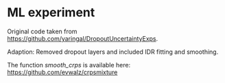 # ML experiment

Original code taken from https://github.com/yaringal/DropoutUncertaintyExps. 

Adaption: Removed dropout layers and included IDR fitting and smoothing. 

The function *smooth_crps* is available here: https://github.com/evwalz/crpsmixture
